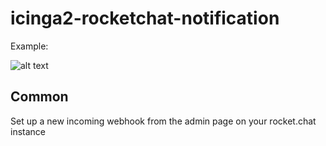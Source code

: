 # icinga2-rocketchat-notification

Example:

![alt text](https://user-images.githubusercontent.com/7628679/57380636-a600e900-71a9-11e9-9e01-3d3c7c65df89.png "Rocket.chat screenshot")

## Common

Set up a new incoming webhook from the admin page on your rocket.chat instance